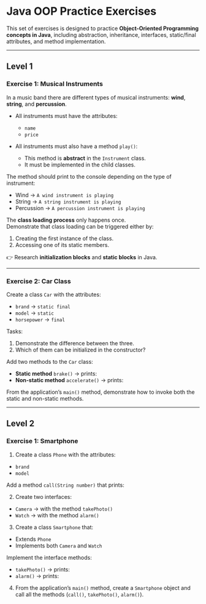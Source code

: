 # Java OOP Practice Exercises

This set of exercises is designed to practice **Object-Oriented Programming concepts in Java**, including abstraction, inheritance, interfaces, static/final attributes, and method implementation.

---

## Level 1

### Exercise 1: Musical Instruments
In a music band there are different types of musical instruments: **wind**, **string**, and **percussion**.

- All instruments must have the attributes:
  - `name`
  - `price`

- All instruments must also have a method `play()`:
  - This method is **abstract** in the `Instrument` class.
  - It must be implemented in the child classes.

The method should print to the console depending on the type of instrument:
- Wind → `A wind instrument is playing`
- String → `A string instrument is playing`
- Percussion → `A percussion instrument is playing`

The **class loading process** only happens once.  
Demonstrate that class loading can be triggered either by:
1. Creating the first instance of the class.
2. Accessing one of its static members.

👉 Research **initialization blocks** and **static blocks** in Java.

---

### Exercise 2: Car Class
Create a class `Car` with the attributes:
- `brand` → `static final`
- `model` → `static`
- `horsepower` → `final`

Tasks:
1. Demonstrate the difference between the three.
2. Which of them can be initialized in the constructor?

Add two methods to the `Car` class:
- **Static method** `brake()` → prints:
- **Non-static method** `accelerate()` → prints:

From the application’s `main()` method, demonstrate how to invoke both the static and non-static methods.

---

## Level 2

### Exercise 1: Smartphone
1. Create a class `Phone` with the attributes:
 - `brand`
 - `model`

 Add a method `call(String number)` that prints:

2. Create two interfaces:
- `Camera` → with the method `takePhoto()`
- `Watch` → with the method `alarm()`

3. Create a class `Smartphone` that:
- Extends `Phone`
- Implements both `Camera` and `Watch`

Implement the interface methods:
- `takePhoto()` → prints:
- `alarm()` → prints:

4. From the application’s `main()` method, create a `Smartphone` object and call all the methods (`call()`, `takePhoto()`, `alarm()`).

